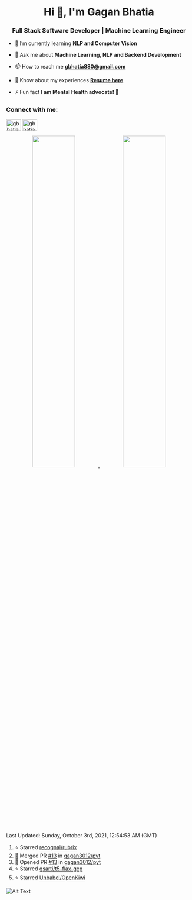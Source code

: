 <h1 align="center">Hi 👋, I'm Gagan Bhatia</h1>
<h3 align="center">Full Stack Software Developer | Machine Learning Engineer</h3>

- 🌱 I’m currently learning **NLP and Computer Vision**

- 💬 Ask me about **Machine Learning, NLP and Backend Development**

- 📫 How to reach me **gbhatia880@gmail.com**

- 📄 Know about my experiences [**Resume here**](https://drive.google.com/file/d/1VebQQLX8_SjgyhgccZByyDmtsXevF4Zf/view?usp=sharing)

- ⚡ Fun fact **I am Mental Health advocate! 🧠**

<h3 align="left">Connect with me:</h3>
<p align="left">
<a href="https://twitter.com/gbhatia30" target="blank"><img align="center" src="https://cdn.jsdelivr.net/npm/simple-icons@3.0.1/icons/twitter.svg" alt="gbhatia30" height="30" width="40" /></a>
<a href="https://linkedin.com/in/gbhatia30" target="blank"><img align="center" src="https://cdn.jsdelivr.net/npm/simple-icons@3.0.1/icons/linkedin.svg" alt="gbhatia30" height="30" width="40" /></a>
</p>

<p align="center">
<a href="https://github-readme-stats.vercel.app/api?username=gagan3012&count_private=true&show_icons=true&include_all_commits=false&hide_border=true&hide_title=true">
  <img width="48%"  src="https://github-readme-stats.vercel.app/api?username=gagan3012&count_private=true&show_icons=true&include_all_commits=false&hide_border=true&hide_title=true" />
</a>
<a href="https://github-readme-streak-stats.herokuapp.com/?user=gagan3012&hide_border=true">
  <img width="48%"  src="https://github-readme-streak-stats.herokuapp.com/?user=gagan3012&hide_border=true" />
</a>
</p>

<!--RECENT_ACTIVITY:last_update-->
Last Updated: Sunday, October 3rd, 2021, 12:54:53 AM (GMT)
<!--RECENT_ACTIVITY:last_update_end-->
<!--RECENT_ACTIVITY:start-->

1. ⭐ Starred [recognai/rubrix](https://github.com/recognai/rubrix)
2. 🎉 Merged PR [#13](https://github.com/gagan3012/pyt/pull/13) in [gagan3012/pyt](https://github.com/gagan3012/pyt)
3. 💪 Opened PR [#13](https://github.com/gagan3012/pyt/pull/13) in [gagan3012/pyt](https://github.com/gagan3012/pyt)
4. ⭐ Starred [gsarti/t5-flax-gcp](https://github.com/gsarti/t5-flax-gcp)
5. ⭐ Starred [Unbabel/OpenKiwi](https://github.com/Unbabel/OpenKiwi)
<!--RECENT_ACTIVITY:end-->

![Alt Text](https://github.com/gagan3012/gagan3012/blob/output/github-contribution-grid-snake.gif)

